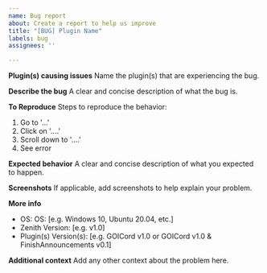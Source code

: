 ```yaml
---
name: Bug report
about: Create a report to help us improve
title: "[BUG] Plugin Name"
labels: bug
assignees: ''

---
```


**Plugin(s) causing issues**
Name the plugin(s) that are experiencing the bug.

**Describe the bug**
A clear and concise description of what the bug is.

**To Reproduce**
Steps to reproduce the behavior:
1. Go to '...'
2. Click on '....'
3. Scroll down to '....'
4. See error

**Expected behavior**
A clear and concise description of what you expected to happen.

**Screenshots**
If applicable, add screenshots to help explain your problem.

**More info**
 - OS: OS: [e.g. Windows 10, Ubuntu 20.04, etc.]
 - Zenith Version: [e.g. v1.0]
 - Plugin(s) Version(s): [e.g. GOICord v1.0 or GOICord v1.0 & FinishAnnouncements v0.1]

**Additional context**
Add any other context about the problem here.
